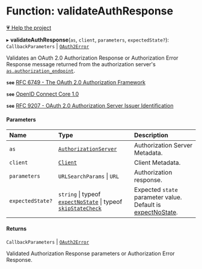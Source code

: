 # Function: validateAuthResponse

[💗 Help the project](https://github.com/sponsors/panva)

▸ **validateAuthResponse**(`as`, `client`, `parameters`, `expectedState?`): `CallbackParameters` \| [`OAuth2Error`](../interfaces/OAuth2Error.md)

Validates an OAuth 2.0 Authorization Response or Authorization Error Response
message returned from the authorization server's [`as.authorization_endpoint`](../interfaces/AuthorizationServer.md#authorization_endpoint).

**`see`** [RFC 6749 - The OAuth 2.0 Authorization Framework](https://www.rfc-editor.org/rfc/rfc6749.html#section-4.1.2)

**`see`** [OpenID Connect Core 1.0](https://openid.net/specs/openid-connect-core-1_0.html#ClientAuthentication)

**`see`** [RFC 9207 - OAuth 2.0 Authorization Server Issuer Identification](https://www.rfc-editor.org/rfc/rfc9207.html)

#### Parameters

| Name | Type | Description |
| :------ | :------ | :------ |
| `as` | [`AuthorizationServer`](../interfaces/AuthorizationServer.md) | Authorization Server Metadata. |
| `client` | [`Client`](../interfaces/Client.md) | Client Metadata. |
| `parameters` | `URLSearchParams` \| `URL` | Authorization response. |
| `expectedState?` | `string` \| typeof [`expectNoState`](../variables/expectNoState.md) \| typeof [`skipStateCheck`](../variables/skipStateCheck.md) | Expected `state` parameter value. Default is [expectNoState](../variables/expectNoState.md). |

#### Returns

`CallbackParameters` \| [`OAuth2Error`](../interfaces/OAuth2Error.md)

Validated Authorization Response parameters or Authorization Error Response.
